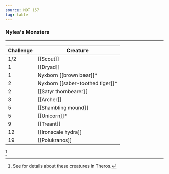 ```yaml
---
source: MOT 157
tag: table
---
```


### Nylea's Monsters
---
|Challenge|Creature|
|----|------------|
|1/2|[[Scout]]|
|1|[[Dryad]]|
|1|Nyxborn [[brown bear]]* |
|2|Nyxborn [[saber-toothed tiger]]* |
|2|[[Satyr thornbearer]]|
|3|[[Archer]]|
|5|[[Shambling mound]]|
|5|[[Unicorn]]* |
|9|[[Treant]]|
|12|[[Ironscale hydra]]|
|19|[[Polukranos]]|
[^1] 

[^1]: See  for details about these creatures in Theros.
